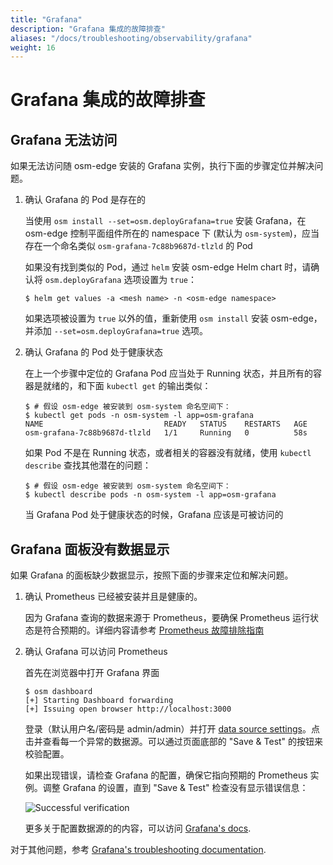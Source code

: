 ```yaml
---
title: "Grafana"
description: "Grafana 集成的故障排查"
aliases: "/docs/troubleshooting/observability/grafana"
weight: 16
---
```


# Grafana 集成的故障排查

## Grafana 无法访问

如果无法访问随 osm-edge 安装的 Grafana 实例，执行下面的步骤定位并解决问题。

1. 确认 Grafana 的 Pod 是存在的

    当使用 `osm install --set=osm.deployGrafana=true` 安装 Grafana，在 osm-edge 控制平面组件所在的 namespace 下 (默认为 `osm-system`)，应当存在一个命名类似 `osm-grafana-7c88b9687d-tlzld` 的 Pod

    如果没有找到类似的 Pod，通过 `helm` 安装 osm-edge Helm chart 时，请确认将 `osm.deployGrafana` 选项设置为 `true`：

    ```console
    $ helm get values -a <mesh name> -n <osm-edge namespace>
    ```

    如果选项被设置为 `true` 以外的值，重新使用 `osm install` 安装 osm-edge，并添加 `--set=osm.deployGrafana=true` 选项。

2. 确认 Grafana 的 Pod 处于健康状态

    在上一个步骤中定位的 Grafana Pod 应当处于 Running 状态，并且所有的容器是就绪的，和下面 `kubectl get` 的输出类似：

    ```console
    $ # 假设 osm-edge 被安装到 osm-system 命名空间下：
    $ kubectl get pods -n osm-system -l app=osm-grafana
    NAME                           READY   STATUS    RESTARTS   AGE
    osm-grafana-7c88b9687d-tlzld   1/1     Running   0          58s
    ```

    如果 Pod 不是在 Running 状态，或者相关的容器没有就绪，使用 `kubectl describe` 查找其他潜在的问题：

    ```console
    $ # 假设 osm-edge 被安装到 osm-system 命名空间下：
    $ kubectl describe pods -n osm-system -l app=osm-grafana
    ```

    当 Grafana Pod 处于健康状态的时候，Grafana 应该是可被访问的

## Grafana 面板没有数据显示

如果 Grafana 的面板缺少数据显示，按照下面的步骤来定位和解决问题。

1. 确认 Prometheus 已经被安装并且是健康的。

    因为 Grafana 查询的数据来源于 Prometheus，要确保 Prometheus 运行状态是符合预期的。详细内容请参考 [Prometheus 故障排除指南](/docs/troubleshooting/observability/prometheus/)

2. 确认 Grafana 可以访问 Prometheus

    首先在浏览器中打开 Grafana 界面

    ```console
    $ osm dashboard
    [+] Starting Dashboard forwarding
    [+] Issuing open browser http://localhost:3000
    ```

    登录（默认用户名/密码是 admin/admin）并打开 [data source settings](http://localhost:3000/datasources)。点击并查看每一个异常的数据源。可以通过页面底部的 "Save & Test" 的按钮来校验配置。

    如果出现错误，请检查 Grafana 的配置，确保它指向预期的 Prometheus 实例。调整 Grafana 的设置，直到 "Save & Test" 检查没有显示错误信息：

    ![Successful verification](https://user-images.githubusercontent.com/5503924/112394171-7e419e00-8cb9-11eb-99fc-3343c6b9fbbd.png)

    更多关于配置数据源的的内容，可以访问 [Grafana's docs](https://grafana.com/docs/grafana/latest/administration/provisioning/#data-sources).

对于其他问题，参考 [Grafana's troubleshooting documentation](https://grafana.com/docs/grafana/latest/troubleshooting/).
